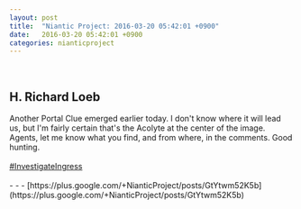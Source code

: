 ```yaml
---
layout: post
title:  "Niantic Project: 2016-03-20 05:42:01 +0900"
date:   2016-03-20 05:42:01 +0900
categories: nianticproject
---
```

<div class="shared"><br /><h2>H. Richard Loeb</h2>Another Portal Clue emerged earlier today. I don't know where it will lead us, but I'm fairly certain that's the Acolyte at the center of the image. Agents, let me know what you find, and from where, in the comments. Good hunting.<br /><br /><a rel="nofollow" class="ot-hashtag" href="https://plus.google.com/s/%23InvestigateIngress">#InvestigateIngress</a><br /><br /></div>
- - -
[https://plus.google.com/+NianticProject/posts/GtYtwm52K5b](https://plus.google.com/+NianticProject/posts/GtYtwm52K5b)
